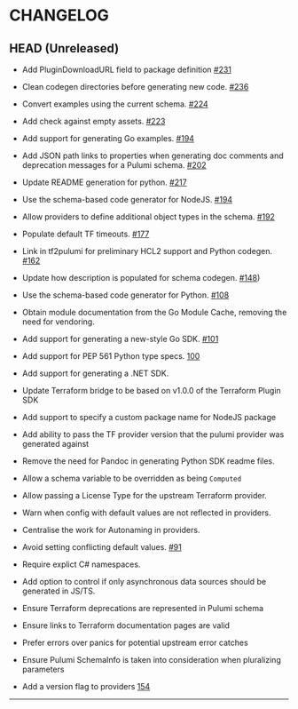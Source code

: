CHANGELOG
=========

## HEAD (Unreleased)

- Add PluginDownloadURL field to package definition
  [#231](https://github.com/pulumi/pulumi-terraform-bridge/pull/231)
  
- Clean codegen directories before generating new code.
  [#236](https://github.com/pulumi/pulumi-terraform-bridge/pull/236)

- Convert examples using the current schema.
  [#224](https://github.com/pulumi/pulumi-terraform-bridge/pull/224)
  
- Add check against empty assets.
  [#223](https://github.com/pulumi/pulumi-terraform-bridge/pull/223)

- Add support for generating Go examples.
  [#194](https://github.com/pulumi/pulumi-terraform-bridge/pull/218)
  
- Add JSON path links to properties when generating doc comments and deprecation messages for
  a Pulumi schema.
  [#202](https://github.com/pulumi/pulumi-terraform-bridge/pull/202)

- Update README generation for python. 
  [#217](https://github.com/pulumi/pulumi-terraform-bridge/pull/217)

- Use the schema-based code generator for NodeJS.
  [#194](https://github.com/pulumi/pulumi-terraform-bridge/pull/194)

- Allow providers to define additional object types in the schema.
  [#192](https://github.com/pulumi/pulumi-terraform-bridge/pull/192)

- Populate default TF timeouts.
  [#177](https://github.com/pulumi/pulumi-terraform-bridge/issues/177)

- Link in tf2pulumi for preliminary HCL2 support and Python codegen.
  [#162](https://github.com/pulumi/pulumi-terraform-bridge/pull/162)

- Update how description is populated for schema codegen.
  [#148](https://github.com/pulumi/pulumi-terraform-bridge/pull/148))

- Use the schema-based code generator for Python.
  [#108](https://github.com/pulumi/pulumi-terraform-bridge/pull/108)

- Obtain module documentation from the Go Module Cache, removing the need for vendoring.

- Add support for generating a new-style Go SDK.
  [#101](https://github.com/pulumi/pulumi-terraform-bridge/pull/101)

- Add support for PEP 561 Python type specs. 
  [100](https://github.com/pulumi/pulumi-terraform-bridge/pull/100)

- Add support for generating a .NET SDK.

- Update Terraform bridge to be based on v1.0.0 of the Terraform Plugin SDK

- Add support to specify a custom package name for NodeJS package

- Add ability to pass the TF provider version that the pulumi provider was generated against

- Remove the need for Pandoc in generating Python SDK readme files.

- Allow a schema variable to be overridden as being `Computed`

- Allow passing a License Type for the upstream Terraform provider.

- Warn when config with default values are not reflected in providers.

- Centralise the work for Autonaming in providers.

- Avoid setting conflicting default values.
  [#91](https://github.com/pulumi/pulumi-terraform-bridge/pull/91)

- Require explict C# namespaces.

- Add option to control if only asynchronous data sources should be generated in JS/TS.

- Ensure Terraform deprecations are represented in Pulumi schema

- Ensure links to Terraform documentation pages are valid

- Prefer errors over panics for potential upstream error catches

- Ensure Pulumi SchemaInfo is taken into consideration when pluralizing parameters

- Add a version flag to providers
  [154](https://github.com/pulumi/pulumi-terraform-bridge/pull/91)

---
